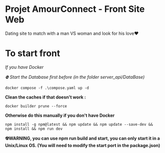 # Projet AmourConnect - Front Site Web

Dating site to match with a man VS woman and look for his love❤️

# To start front

*If you have Docker*

*⛔ Start the Database first before (in the folder server_api/DataBase)*

```
docker compose -f .\compose.yaml up -d
```

**Clean the caches if that doesn't work :**

```
docker builder prune --force
```

**Otherwise do this manually if you don't have Docker**

```
npm install -g npm@latest && npm update && npm update --save-dev && npm install && npm run dev
```

**☢️WARNING, you can use npm run build and start, you can only start it in a Unix/Linux OS. (You will need to modify the start port in the package.json)**